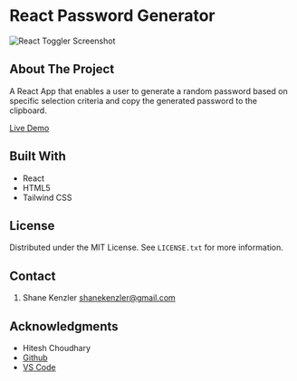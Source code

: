 # React Password Generator

![React Toggler Screenshot](https://github.com/SKenzler/react-theme-toggle/blob/main/src/assets/password-generator-screenshot.png)

## About The Project

A React App that enables a user to generate a random password based on specific selection criteria and copy the generated password to the clipboard.

[Live Demo](https://skenzler.github.io/react-password-generator/)

## Built With

- React
- HTML5
- Tailwind CSS

## License

Distributed under the MIT License. See `LICENSE.txt` for more information.

## Contact

1. Shane Kenzler <shanekenzler@gmail.com>

## Acknowledgments

- Hitesh Choudhary
- [Github](https://github.com)
- [VS Code](https://code.visualstudio.com)
